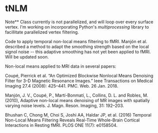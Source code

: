 # tNLM

Note**  Class currently is not parallelized, and will loop over every surface vertex.  I'm working on incorporating Python's *multiprocessing* library to facillitate parallelized vertex filtering.

Code to apply temporal non-local means filtering to fMRI.  Manjón et al. described a method to adapt the smoothing strength based on the local signol noise -- this adaptive smoothing has not yet been applied to fMRI.  Will be updated soon.

Non-local means applied to MRI data in several papers:

Coupé, Pierrick et al. “An Optimized Blockwise Nonlocal Means Denoising Filter for 3-D Magnetic Resonance Images.” Ieee Transactions on Medical Imaging 27.4 (2008): 425–441. PMC. Web. 26 Jan. 2018.

Manjón, J. V., Coupé, P., Martí-Bonmatí, L., Collins, D. L. and Robles, M. (2010), Adaptive non-local means denoising of MR images with spatially varying noise levels. J. Magn. Reson. Imaging, 31: 192–203.

Bhushan C, Chong M, Choi S, Joshi AA, Haldar JP, et al. (2016) Temporal Non-Local Means Filtering Reveals Real-Time Whole-Brain Cortical Interactions in Resting fMRI. PLOS ONE 11(7): e0158504.
